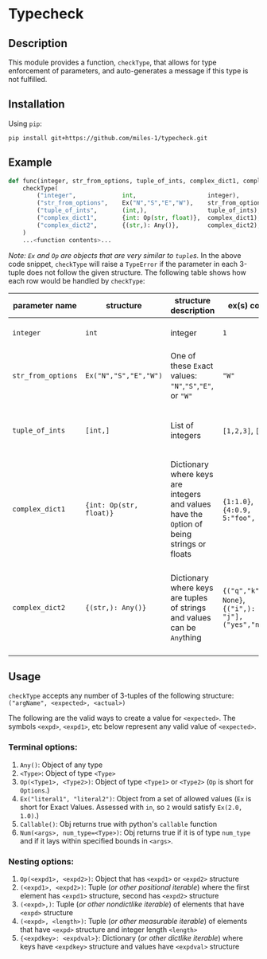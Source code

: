 # Typecheck

## Description

This module provides a function, `checkType`, that allows for type enforcement of parameters, and auto-generates a message if this type is not fulfilled.

## Installation

Using `pip`:
```
pip install git+https://github.com/miles-1/typecheck.git
```

## Example

```python
def func(integer, str_from_options, tuple_of_ints, complex_dict1, complex_dict2):
    checkType(
        ("integer",             int,                    integer),
        ("str_from_options",    Ex("N","S","E","W"),    str_from_options),
        ("tuple_of_ints",       (int,),                 tuple_of_ints),
        ("complex_dict1",       {int: Op(str, float)},  complex_dict1),
        ("complex_dict2",       {(str,): Any()},        complex_dict2),
    )
    ...<function contents>...
```
*Note: `Ex` and `Op` are objects that are very similar to `tuple`s.* In the above code snippet, `checkType` will raise a `TypeError` if the parameter in each 3-tuple does not follow the given structure. The following table shows how each row would be handled by `checkType`:


|parameter name|structure|structure description|ex(s) correct|ex(s) incorrect|error if incorrect|
|-|-|-|-|-|-|
|`integer`|`int`|integer|`1`|`1.0`|`integer` must follow this structure:<br/>`{'Type': 'int'}`|
|`str_from_options`|`Ex("N","S","E","W")`|One of these `Ex`act values: `"N"`,`"S"`,`"E"`, or `"W"`|`"W"`|`"K"`, `"foo"`, 5|`str_from_options` must follow this structure:<br/>`{'Exact_Value': ['N', 'S', 'E', 'W']}`|
|`tuple_of_ints`|`[int,]`|List of integers|`[1,2,3]`, `[5]`|`1`, `[]`, `[1.0,2.0,3.0]`,<br/>`[5,6,7.0]`,<br/>`(1,2,3)`|`tuple_of_ints` must follow this structure:<br/>`{'Collection': 'tuple', 'Element_Structure': {'Type': 'int'}}`|
|`complex_dict1`|`{int: Op(str, float)}`|Dictionary where keys are integers and values have the `Op`tion of being strings or floats|`{1:1.0}`,<br/>`{4:0.9, 5:"foo", 6:1.1}`|`None`, `{}`, <br/>`{"hi":1.0}`,<br/>`{4:0.9, 5:"foo", 6:1.1}`|`complex_dict1` must follow this structure:<br/>`{'Collection': 'dict', 'Key_Structure': {'Type': 'int'}, 'Value_structure': {'Type': [1, 2, 3]}}`|
|`complex_dict2`|`{(str,): Any()}`|Dictionary where keys are tuples of strings and values can be `Any`thing|`{("q","k"): None}`,<br/>`{("i",): [1.23, "j"], ("yes","no"):1}`|`"k"`, `{}`,<br/>`{"bar":"foo", 6:1.1}`|`complex_dict2` must follow this structure:<br/>`{'Collection': 'dict', 'Key_Structure': {'Collection': 'tuple', 'Element_Structure': {'Type': 'str'}}, 'Value_structure': {'Type': 'Any'}}`|

## Usage

`checkType` accepts any number of 3-tuples of the following structure: `("argName", <expected>, <actual>)`

The following are the valid ways to create a value for `<expected>`. The symbols `<expd>`, `<expd1>`, etc below represent any valid value of `<expected>`.

### Terminal options:
1. `Any()`: Object of any type
2. `<Type>`: Object of type `<Type>`
3. `Op(<Type1>, <Type2>)`: Object of type `<Type1>` or `<Type2>` (`Op` is short for `Options`.)
4. `Ex("literal1", "literal2")`: Object from a set of allowed values (`Ex` is short for Exact Values. Assessed with `in`, so `2` would satisfy `Ex(2.0, 1.0)`.)
5. `Callable()`: Obj returns true with python's `callable` function
6. `Num(<args>, num_type=<Type>)`: Obj returns true if it is of type `num_type` and if it lays within specified bounds in `<args>`.

### Nesting options:
1. `Op(<expd1>, <expd2>)`: Object that has `<expd1>` or `<expd2>` structure
2. `(<expd1>, <expd2>)`: Tuple (*or other positional iterable*) where the first element has `<expd1>` structure, second has `<expd2>` structure
3. `(<expd>,)`: Tuple (*or other nondictlike iterable*) of elements that have `<expd>` structure
4. `(<expd>, <length>)`: Tuple (*or other measurable iterable*) of elements that have `<expd>` structure and integer length `<length>`
5. `{<expdkey>: <expdval>}`: Dictionary (*or other dictlike iterable*) where keys have `<expdkey>` structure and values have `<expdval>` structure
